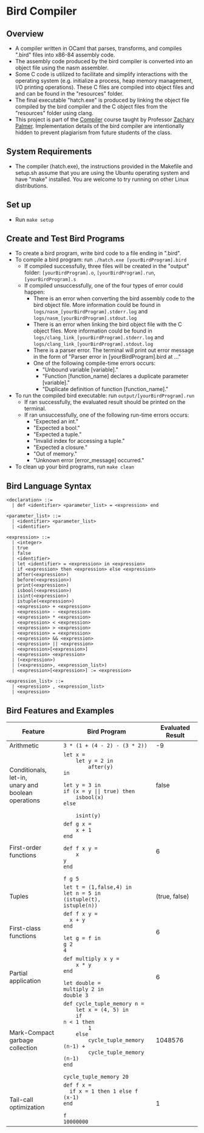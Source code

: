 # Bird Compiler

## Overview

- A compiler written in OCaml that parses, transforms, and compiles ".bird" files into x86-84 assembly code.
- The assembly code produced by the bird compiler is converted into an object file using the nasm assembler.
- Some C code is utilized to facilitate and simplify interactions with the operating system (e.g. initialize a process, heap memory management, I/O printing operations). These C files are compiled into object files and and can be found in the "resources" folder.
- The final executable "hatch.exe" is produced by linking the object file compiled by the bird compiler and the C object files from the "resources" folder using clang.
- This project is part of the [Compiler](https://www.cs.swarthmore.edu/~zpalmer/cs75/s23/) course taught by Professor [Zachary Palmer](https://www.cs.swarthmore.edu/~zpalmer/). Implementation details of the bird compiler are intentionally hidden to prevent plagiarism from future students of the class.

## System Requirements

- The compiler (hatch.exe), the instructions provided in the Makefile and setup.sh assume that you are using the Ubuntu operating system and have "make" installed. You are welcome to try running on other Linux distributions.

## Set up

- Run `make setup`

## Create and Test Bird Programs

- To create a bird program, write bird code to a file ending in ".bird".
- To compile a bird program: run `./hatch.exe [yourBirdProgram].bird`
  - If compiled successfully, three files will be created in the "output" folder: `[yourBirdProgram].o`, `[yourBirdProgram].run`, `[yourBirdProgram].s`
  - If compiled unsuccessfully, one of the four types of error could happen:
    - There is an error when converting the bird assembly code to the bird object file. More information could be found in `logs/nasm_[yourBirdProgram].stderr.log` and `logs/nasm_[yourBirdProgram].stdout.log`
    - There is an error when linking the bird object file with the C object files. More information could be found in `logs/clang_link_[yourBirdProgram].stderr.log` and `logs/clang_link_[yourBirdProgram].stdout.log`
    - There is a parser error. The terminal will print out error message in the form of "Parser error in [yourBirdProgram].bird at ..."
    - One of the following compile-time errors occurs:
      - "Unbound variable [variable]."
      - "Function [function_name] declares a duplicate parameter [variable]."
      - "Duplicate definition of function [function_name]."
- To run the compiled bird executable: run `output/[yourBirdProgram].run`
  - If ran successfully, the evaluated result should be printed on the terminal.
  - If ran unsuccessfully, one of the following run-time errors occurs:
    - "Expected an int."
    - "Expected a bool."
    - "Expected a tuple."
    - "Invalid index for accessing a tuple."
    - "Expected a closure."
    - "Out of memory."
    - "Unknown error [error_message] occurred."
- To clean up your bird programs, run `make clean`

## Bird Language Syntax

```
<declaration> ::=
  | def <identifier> <parameter_list> = <expression> end

<parameter_list> ::=
  | <identifier> <parameter_list>
  | <identifier>

<expression> ::=
  | <integer>
  | true
  | false
  | <identifier>
  | let <identifier> = <expression> in <expression>
  | if <expression> then <expression> else <expression>
  | after(<expression>)
  | before(<expression>)
  | print(<expression>)
  | isbool(<expression>)
  | isint(<expression>)
  | istuple(<expression>)
  | <expression> + <expression>
  | <expression> - <expression>
  | <expression> * <expression>
  | <expression> < <expression>
  | <expression> > <expression>
  | <expression> = <expression>
  | <expression> && <expression>
  | <expression> || <expression>
  | <expression>[<expression>]
  | <expression> <expression>
  | (<expression>)
  | (<expression>, <expression_list>)
  | <expression>[<expression>] := <expression>

<expression_list> ::=
  | <expression> , <expression_list>
  | <expression>
```

## Bird Features and Examples
| Feature | Bird Program | Evaluated Result |
| --- | --- | --- |
| Arithmetic | <code>3 * (1 + (4 - 2) - (3 * 2))</code> | -9 |
| Conditionals, <br>let-in, <br>unary and boolean <br>operations | <code>let x = <br>&nbsp;&nbsp;&nbsp;&nbsp;let y = 2 in <br>&nbsp;&nbsp;&nbsp;&nbsp;&nbsp;&nbsp;&nbsp;&nbsp;after(y) <br>in <br>let y = 3 in<br>if (x = y \|\| true) then <br>&nbsp;&nbsp;&nbsp;&nbsp;isbool(x) <br>else <br>&nbsp;&nbsp;&nbsp;&nbsp;isint(y)</code> | false |
| First-order functions | <code>def g x =<br>&nbsp;&nbsp;&nbsp;&nbsp;x + 1<br>end<br><br>def f x y =<br>&nbsp;&nbsp;&nbsp;&nbsp;x y<br>end<br><br>f g 5</code> | 6 |
| Tuples | <code>let t = (1,false,4) in<br>let n = 5 in<br>(istuple(t), istuple(n))</code> | (true, false) |
| First-class functions | <code>def f x y =<br>&nbsp;&nbsp;x + y<br>end<br><br>let g = f in<br>g 2 4</code> | 6 | 
| Partial application | <code>def multiply x y =<br>&nbsp;&nbsp;&nbsp;&nbsp;x * y<br>end<br><br>let double = multiply 2 in<br>double 3| 6 | 
| Mark-Compact <br>garbage collection | <code>def cycle_tuple_memory n =<br>&nbsp;&nbsp;&nbsp;&nbsp;let x = (4, 5) in<br>&nbsp;&nbsp;&nbsp;&nbsp;if n &lt; 1 then<br>&nbsp;&nbsp;&nbsp;&nbsp;&nbsp;&nbsp;&nbsp;&nbsp;1<br>&nbsp;&nbsp;&nbsp;&nbsp;else<br>&nbsp;&nbsp;&nbsp;&nbsp;&nbsp;&nbsp;&nbsp;&nbsp;cycle_tuple_memory (n-1) +<br>&nbsp;&nbsp;&nbsp;&nbsp;&nbsp;&nbsp;&nbsp;&nbsp;cycle_tuple_memory (n-1)<br>end<br><br>cycle_tuple_memory 20</code> | 1048576 |
| Tail-call optimization | <code>def f x =<br>&nbsp;&nbsp;if x = 1 then 1 else f (x-1)<br>end<br><br>f 10000000</code> | 1 |
